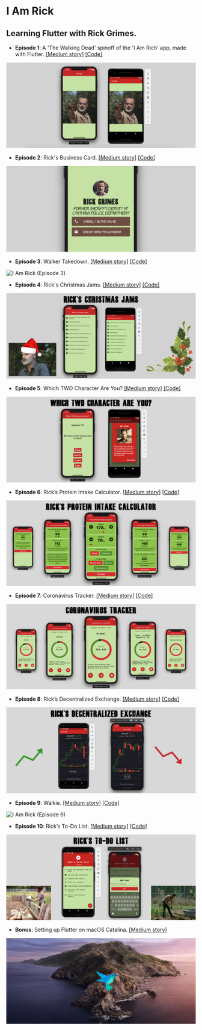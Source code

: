 # I Am Rick

## Learning Flutter with Rick Grimes.

- **Episode 1**: A 'The Walking Dead' spinoff of the 'I Am Rich' app, made with Flutter. [[Medium story]](https://medium.com/@alexandrosbaramilis/i-am-rick-417d8b35ac0) [[Code]](https://github.com/alexbaramilis/I-Am-Rick/tree/master/Episode%201)

![I Am Rick](screenshots/episode_1.png)

- **Episode 2**: Rick's Business Card. [[Medium story]](https://medium.com/@alexandrosbaramilis/i-am-rick-episode-2-74b6dd0e8642) [[Code]](https://github.com/alexbaramilis/I-Am-Rick/tree/master/Episode%202)

![I Am Rick (Episode 2)](screenshots/episode_2.png)

- **Episode 3**: Walker Takedown. [[Medium story]](https://medium.com/@alexandrosbaramilis/i-am-rick-episode-3-walker-takedown-b51fbde65bfa) [[Code]](https://github.com/alexbaramilis/I-Am-Rick/tree/master/Episode%203)

![I Am Rick (Episode 3)](screenshots/episode_3.png)

- **Episode 4**: Rick's Christmas Jams. [[Medium story]](https://medium.com/@alexandrosbaramilis/i-am-rick-episode-4-ricks-christmas-jams-dbe787a5f2f4?source=friends_link&sk=f15f3816a9bd21bcd05bfb7a95db1139) [[Code]](https://github.com/alexbaramilis/I-Am-Rick/tree/master/Episode%204)

![I Am Rick (Episode 4)](screenshots/episode_4.png)

- **Episode 5**: Which TWD Character Are You? [[Medium story]](https://medium.com/@alexandrosbaramilis/i-am-rick-episode-5-which-twd-character-are-you-8e36a4964662) [[Code]](https://github.com/alexbaramilis/I-Am-Rick/tree/master/Episode%205)

![I Am Rick (Episode 5)](screenshots/episode_5.png)

- **Episode 6**: Rick’s Protein Intake Calculator. [[Medium story]](https://medium.com/@alexandrosbaramilis/i-am-rick-episode-6-ricks-protein-intake-calculator-30c3b1305982) [[Code]](https://github.com/alexbaramilis/I-Am-Rick/tree/master/Episode%206)

![I Am Rick (Episode 6)](screenshots/episode_6.png)

- **Episode 7**: Coronavirus Tracker. [[Medium story]](https://medium.com/@alexandrosbaramilis/i-am-rick-episode-7-coronavirus-tracker-83f977187aad) [[Code]](https://github.com/alexbaramilis/I-Am-Rick/tree/master/Episode%207)

![I Am Rick (Episode 7)](screenshots/episode_7.png)

- **Episode 8**: Rick’s Decentralized Exchange. [[Medium story]](https://medium.com/@alexandrosbaramilis/i-am-rick-episode-8-ricks-decentralized-exchange-3c5326cb8e2e) [[Code]](https://github.com/alexbaramilis/I-Am-Rick/tree/master/Episode%208)

![I Am Rick (Episode 8)](screenshots/episode_8.png)

- **Episode 9**: Walkie. [[Medium story]](https://medium.com/@alexandrosbaramilis/i-am-rick-episode-9-walkie-556d264fcf09) [[Code]](https://github.com/alexbaramilis/I-Am-Rick/tree/master/Episode%209)

![I Am Rick (Episode 9)](screenshots/episode_9.png)

- **Episode 10**: Rick’s To-Do List. [[Medium story]](https://medium.com/@alexandrosbaramilis/i-am-rick-episode-10-finale-ricks-to-do-list-b8aee62368e6) [[Code]](https://github.com/alexbaramilis/I-Am-Rick/tree/master/Episode%2010)

![I Am Rick (Episode 10)](screenshots/episode_10.png)

- **Bonus**: Setting up Flutter on macOS Catalina. [[Medium story]](https://medium.com/@alexandrosbaramilis/setting-up-flutter-on-macos-catalina-d023df8845ae)

![Setting up Flutter on macOS Catalina](screenshots/setting_up_flutter.jpg)
